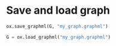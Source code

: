 # Save and load graph

```python
ox.save_graphml(G, "my_graph.graphml")
```

```python
G = ox.load_graphml("my_graph.graphml")
```

